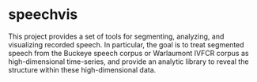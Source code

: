# speechvis

This project provides a set of tools for segmenting, analyzing, and visualizing recorded speech. In particular, the goal
is to treat segmented speech from the Buckeye speech corpus or Warlaumont IVFCR corpus as high-dimensional time-series,
and provide an analytic library to reveal the structure within these high-dimensional data.
